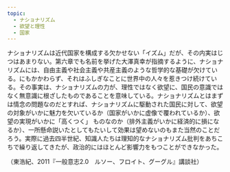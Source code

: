 ```yaml
---
topic:
  - ナショナリズム
  - 欲望と理性
  - 国家
---
```

ナショナリズムは近代国家を構成する欠かせない「イズム」だが、その内実はじつはあまりない。第六章でも名前を挙げた大澤真幸が指摘するように、ナショナリズムには、自由主義や社会主義や共産主義のような哲学的な基礎が欠けている。にもかかわらず、それはふしぎなことに世界中の人々を惹きつけ続けている。その事実は、ナショナリズムの力が、理性ではなく欲望に、国民の意識ではなく無意識に根ざしたものであることを意味している。ナショナリズムとはまずは情念の問題なのだとすれば、ナショナリズムに駆動された国民に対して、欲望の対象がいかに魅力を欠いているか（国家がいかに虚像で覆われているか）、欲望の実現がいかに「高くつく」 ものなのか（排外主義がいかに経済的に損になるか）、一所懸命説いたとしてもたいして効果は望めないのもまた当然のことだろう。実際に過去四半世紀、知識人たちは理知的なナショナリズム批判をあちこちで繰り返してきたが、政治的にはほとんど影響力をもつことができなかった。

（東浩紀、2011『一般意志2.0　ルソー、フロイト、グーグル』講談社）